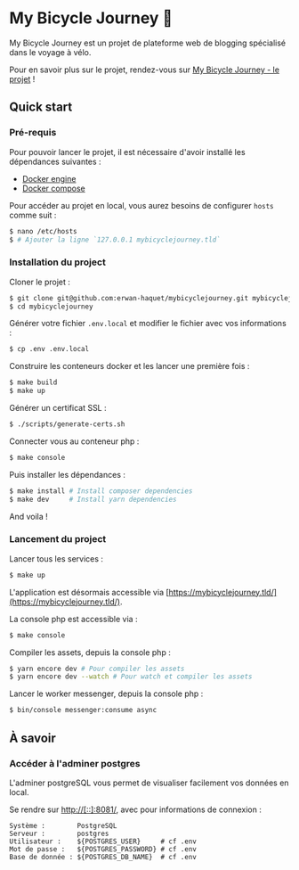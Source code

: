 # My Bicycle Journey 🚴
My Bicycle Journey est un projet de plateforme web de blogging spécialisé dans le voyage à vélo.   

Pour en savoir plus sur le projet, rendez-vous sur [My Bicycle Journey - le projet](https://github.com/erwan-haquet/mybicyclejourney/wiki/My-Bicycle-Journey) !

## Quick start

### Pré-requis

Pour pouvoir lancer le projet, il est nécessaire d'avoir installé les dépendances suivantes :

- [Docker engine](https://docs.docker.com/engine/installation/)
- [Docker compose](https://docs.docker.com/compose/install/)

Pour accéder au projet en local, vous aurez besoins de configurer `hosts` comme suit :
```bash
$ nano /etc/hosts
$ # Ajouter la ligne `127.0.0.1 mybicyclejourney.tld`
```

### Installation du project

Cloner le projet :

```bash
$ git clone git@github.com:erwan-haquet/mybicyclejourney.git mybicyclejourney
$ cd mybicyclejourney
```

Générer votre fichier `.env.local` et modifier le fichier avec vos informations :

```bash
$ cp .env .env.local
```

Construire les conteneurs docker et les lancer une première fois :

```bash
$ make build 
$ make up 
```

Générer un certificat SSL :
```bash
$ ./scripts/generate-certs.sh
```

Connecter vous au conteneur php :   
```bash
$ make console
```

Puis installer les dépendances :
```bash
$ make install # Install composer dependencies
$ make dev     # Install yarn dependencies
```

And voila !

### Lancement du project

Lancer tous les services :

```bash
$ make up 
```

L'application est désormais accessible via [https://mybicyclejourney.tld/](https://mybicyclejourney.tld/).

La console php est accessible via :   
```bash
$ make console
```

Compiler les assets, depuis la console php :    
```bash 
$ yarn encore dev # Pour compiler les assets
$ yarn encore dev --watch # Pour watch et compiler les assets
```

Lancer le worker messenger, depuis la console php :
```bash 
$ bin/console messenger:consume async
```

## À savoir

### Accéder à l'adminer postgres
L'adminer postgreSQL vous permet de visualiser facilement vos données en local.

Se rendre sur [http://[::]:8081/](http://[::]:8081/), avec pour informations de connexion :   

```
Système :        PostgreSQL
Serveur :        postgres
Utilisateur :    ${POSTGRES_USER}     # cf .env
Mot de passe :   ${POSTGRES_PASSWORD} # cf .env
Base de donnée : ${POSTGRES_DB_NAME}  # cf .env
```


